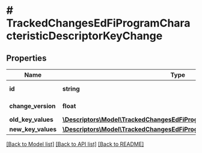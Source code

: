 # # TrackedChangesEdFiProgramCharacteristicDescriptorKeyChange

## Properties

Name | Type | Description | Notes
------------ | ------------- | ------------- | -------------
**id** | **string** | Resource identifier | [optional]
**change_version** | **float** | Change version | [optional]
**old_key_values** | [**\Descriptors\Model\TrackedChangesEdFiProgramCharacteristicDescriptorKey**](TrackedChangesEdFiProgramCharacteristicDescriptorKey.md) |  | [optional]
**new_key_values** | [**\Descriptors\Model\TrackedChangesEdFiProgramCharacteristicDescriptorKey**](TrackedChangesEdFiProgramCharacteristicDescriptorKey.md) |  | [optional]

[[Back to Model list]](../../README.md#models) [[Back to API list]](../../README.md#endpoints) [[Back to README]](../../README.md)
